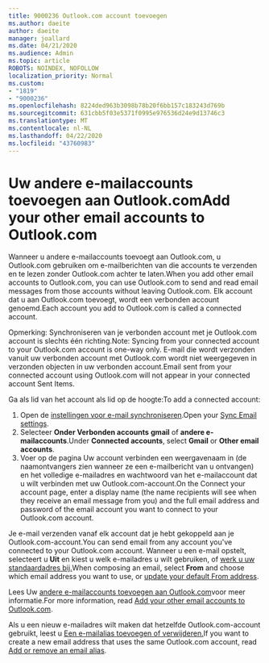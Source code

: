 ```yaml
---
title: 9000236 Outlook.com account toevoegen
ms.author: daeite
author: daeite
manager: joallard
ms.date: 04/21/2020
ms.audience: Admin
ms.topic: article
ROBOTS: NOINDEX, NOFOLLOW
localization_priority: Normal
ms.custom:
- "1819"
- "9000236"
ms.openlocfilehash: 8224ded963b3098b78b20f6bb157c183243d769b
ms.sourcegitcommit: 631cbb5f03e5371f0995e976536d24e9d13746c3
ms.translationtype: MT
ms.contentlocale: nl-NL
ms.lasthandoff: 04/22/2020
ms.locfileid: "43760983"
---
```

# <a name="add-your-other-email-accounts-to-outlookcom"></a><span data-ttu-id="b64dc-102">Uw andere e-mailaccounts toevoegen aan Outlook.com</span><span class="sxs-lookup"><span data-stu-id="b64dc-102">Add your other email accounts to Outlook.com</span></span>

<span data-ttu-id="b64dc-103">Wanneer u andere e-mailaccounts toevoegt aan Outlook.com, u Outlook.com gebruiken om e-mailberichten van die accounts te verzenden en te lezen zonder Outlook.com achter te laten.</span><span class="sxs-lookup"><span data-stu-id="b64dc-103">When you add other email accounts to Outlook.com, you can use Outlook.com to send and read email messages from those accounts without leaving Outlook.com.</span></span> <span data-ttu-id="b64dc-104">Elk account dat u aan Outlook.com toevoegt, wordt een verbonden account genoemd.</span><span class="sxs-lookup"><span data-stu-id="b64dc-104">Each account you add to Outlook.com is called a connected account.</span></span>

<span data-ttu-id="b64dc-105">Opmerking: Synchroniseren van je verbonden account met je Outlook.com account is slechts één richting.</span><span class="sxs-lookup"><span data-stu-id="b64dc-105">Note: Syncing from your connected account to your Outlook.com account is one-way only.</span></span> <span data-ttu-id="b64dc-106">E-mail die wordt verzonden vanuit uw verbonden account met Outlook.com wordt niet weergegeven in verzonden objecten in uw verbonden account.</span><span class="sxs-lookup"><span data-stu-id="b64dc-106">Email sent from your connected account using Outlook.com will not appear in your connected account Sent Items.</span></span>

<span data-ttu-id="b64dc-107">Ga als lid van het account als lid op de hoogte:</span><span class="sxs-lookup"><span data-stu-id="b64dc-107">To add a connected account:</span></span>

1. <span data-ttu-id="b64dc-108">Open de [instellingen voor e-mail synchroniseren](https://go.microsoft.com/fwlink/?linkid=875264).</span><span class="sxs-lookup"><span data-stu-id="b64dc-108">Open your [Sync Email settings](https://go.microsoft.com/fwlink/?linkid=875264).</span></span>
2. <span data-ttu-id="b64dc-109">Selecteer **Onder Verbonden accounts** **gmail** of **andere e-mailaccounts**.</span><span class="sxs-lookup"><span data-stu-id="b64dc-109">Under **Connected accounts**, select **Gmail** or **Other email accounts**.</span></span>
3. <span data-ttu-id="b64dc-110">Voer op de pagina Uw account verbinden een weergavenaam in (de naamontvangers zien wanneer ze een e-mailbericht van u ontvangen) en het volledige e-mailadres en wachtwoord van het e-mailaccount dat u wilt verbinden met uw Outlook.com-account.</span><span class="sxs-lookup"><span data-stu-id="b64dc-110">On the Connect your account page, enter a display name (the name recipients will see when they receive an email message from you) and the full email address and password of the email account you want to connect to your Outlook.com account.</span></span>

<span data-ttu-id="b64dc-111">Je e-mail verzenden vanaf elk account dat je hebt gekoppeld aan je Outlook.com-account.</span><span class="sxs-lookup"><span data-stu-id="b64dc-111">You can send email from any account you've connected to your Outlook.com account.</span></span> <span data-ttu-id="b64dc-112">Wanneer u een e-mail opstelt, selecteert u **Uit** en kiest u welk e-mailadres u wilt gebruiken, of [werk u uw standaardadres bij.](https://go.microsoft.com/fwlink/?linkid=875264)</span><span class="sxs-lookup"><span data-stu-id="b64dc-112">When composing an email, select **From** and choose which email address you want to use, or [update your default From address](https://go.microsoft.com/fwlink/?linkid=875264).</span></span>

<span data-ttu-id="b64dc-113">Lees Uw [andere e-mailaccounts toevoegen aan Outlook.com](https://support.office.com/article/c5224df4-5885-4e79-91ba-523aa743f0ba?wt.mc_id=Office_Outlook_com_Alchemy)voor meer informatie.</span><span class="sxs-lookup"><span data-stu-id="b64dc-113">For more information, read [Add your other email accounts to Outlook.com](https://support.office.com/article/c5224df4-5885-4e79-91ba-523aa743f0ba?wt.mc_id=Office_Outlook_com_Alchemy).</span></span>

<span data-ttu-id="b64dc-114">Als u een nieuw e-mailadres wilt maken dat hetzelfde Outlook.com-account gebruikt, leest u [Een e-mailalias toevoegen of verwijderen.](https://support.office.com/article/459b1989-356d-40fa-a689-8f285b13f1f2?wt.mc_id=Office_Outlook_com_Alchemy)</span><span class="sxs-lookup"><span data-stu-id="b64dc-114">If you want to create a new email address that uses the same Outlook.com account, read [Add or remove an email alias](https://support.office.com/article/459b1989-356d-40fa-a689-8f285b13f1f2?wt.mc_id=Office_Outlook_com_Alchemy).</span></span>